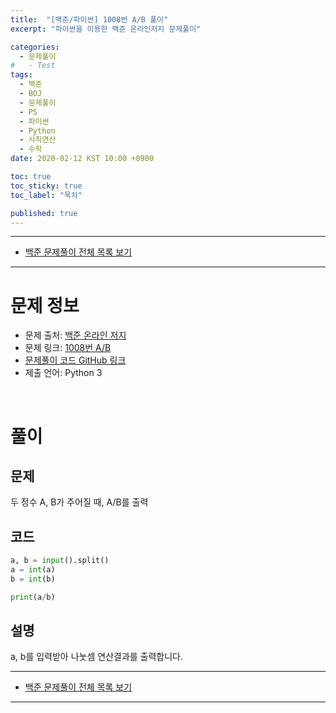 ```yaml
---
title:  "[백준/파이썬] 1008번 A/B 풀이"
excerpt: "파이썬을 이용한 백준 온라인저지 문제풀이"

categories:
  - 문제풀이
#   - Test
tags:
  - 백준
  - BOJ
  - 문제풀이
  - PS
  - 파이썬
  - Python
  - 사칙연산
  - 수학
date: 2020-02-12 KST 10:00 +0900

toc: true
toc_sticky: true
toc_label: "목차"

published: true
---
```


- - -

 - [백준 문제풀이 전체 목록 보기](/boj)

- - -

# 문제 정보
 - 문제 출처: [백준 온라인 저지](boj.kr)
 - 문제 링크: [1008번 A/B](https://www.acmicpc.net/problem/1008)
 - [문제풀이 코드 GitHub 링크](https://github.com/NeoMindStd/CodingLife)
 - 제출 언어: Python 3
 
 <br>

# 풀이

## 문제
두 정수 A, B가 주어질 때, A/B를 출력

## 코드

```python
a, b = input().split()
a = int(a)
b = int(b)

print(a/b)
```

## 설명
a, b를 입력받아 나눗셈 연산결과를 출력합니다.

- - -

 - [백준 문제풀이 전체 목록 보기](/boj)

- - -
